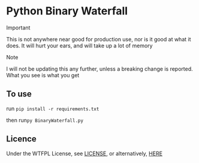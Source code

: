 # Python Binary Waterfall

> [!IMPORTANT]  
> This is not anywhere near good for production use, nor is it good at what it does. It will hurt your ears, and will take up a lot of memory

> [!NOTE]  
> I will not be updating this any further, unless a breaking change is reported. What you see is what you get

## To use

run `pip install -r requirements.txt`

then run`py BinaryWaterfall.py`

## Licence

Under the WTFPL License, see [LICENSE](LICENSE), or alternatively, [HERE](http://www.wtfpl.net/about/)